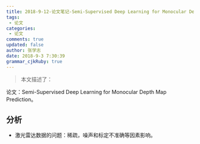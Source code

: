 ```yaml
---
title: 2018-9-12-论文笔记-Semi-Supervised Deep Learning for Monocular Depth Map Prediction
tags: 
 - 论文
categories: 
 - 论文
comments: true
updated: false
author: 张学志
date: 2018-9-3 7:30:39
grammar_cjkRuby: true
---
```


> 本文描述了：
<!-- more -->论文：Semi-Supervised Deep Learning for Monocular Depth Map Prediction。

## 分析

* 激光雷达数据的问题：稀疏，噪声和标定不准确等因素影响。


